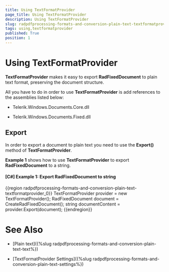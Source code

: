 ```yaml
---
title: Using TextFormatProvider
page_title: Using TextFormatProvider
description: Using TextFormatProvider
slug: radpdfprocessing-formats-and-conversion-plain-text-textformatprovider
tags: using,textformatprovider
published: True
position: 1
---
```


# Using TextFormatProvider


__TextFormatProvider__ makes it easy to export __RadFixedDocument__ to plain text format, preserving the document structure.

All you have to do in order to use __TextFormatProvider__ is add references to the assemblies listed below:
      

* Telerik.Windows.Documents.Core.dll
          

* Telerik.Windows.Documents.Fixed.dll


## Export

In order to export a document to plain text you need to use the __Export()__ method of __TextFormatProvider__.
        

__Example 1__ shows how to use __TextFormatProvider__ to export __RadFixedDocument__ to a string.
        

#### __[C#] Example 1: Export RadFixedDocument to string__

{{region radpdfprocessing-formats-and-conversion-plain-text-tеxtformatprovider_0}}
	TextFormatProvider provider = new TextFormatProvider();
	RadFixedDocument document = CreateRadFixedDocument();
	string documentContent = provider.Export(document);
{{endregion}}


# See Also

* [Plain text]({%slug radpdfprocessing-formats-and-conversion-plain-text-text%})

* [TextFormatProvider Settings]({%slug radpdfprocessing-formats-and-conversion-plain-text-settings%})

